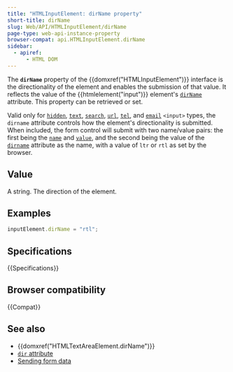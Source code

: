 ```yaml
---
title: "HTMLInputElement: dirName property"
short-title: dirName
slug: Web/API/HTMLInputElement/dirName
page-type: web-api-instance-property
browser-compat: api.HTMLInputElement.dirName
sidebar:
  - apiref:
      - HTML DOM
---
```


The **`dirName`** property of the {{domxref("HTMLInputElement")}} interface is the directionality of the element and enables the submission of that value. It reflects the value of the {{htmlelement("input")}} element's [`dirName`](/en-US/docs/Web/HTML/Reference/Attributes/dirname) attribute. This property can be retrieved or set.

Valid only for [`hidden`](/en-US/docs/Web/HTML/Reference/Elements/input/hidden), [`text`](/en-US/docs/Web/HTML/Reference/Elements/input/text), [`search`](/en-US/docs/Web/HTML/Reference/Elements/input/search), [`url`](/en-US/docs/Web/HTML/Reference/Elements/input/url), [`tel`](/en-US/docs/Web/HTML/Reference/Elements/input/tel), and [`email`](/en-US/docs/Web/HTML/Reference/Elements/input/email) `<input>` types, the `dirname` attribute controls how the element's directionality is submitted. When included, the form control will submit with two name/value pairs: the first being the [`name`](/en-US/docs/Web/HTML/Reference/Elements/input#name) and [`value`](/en-US/docs/Web/HTML/Reference/Elements/input#value), and the second being the value of the [`dirname`](/en-US/docs/Web/HTML/Reference/Elements/input#dirname) attribute as the name, with a value of `ltr` or `rtl` as set by the browser.

## Value

A string. The direction of the element.

## Examples

```js
inputElement.dirName = "rtl";
```

## Specifications

{{Specifications}}

## Browser compatibility

{{Compat}}

## See also

- {{domxref("HTMLTextAreaElement.dirName")}}
- [`dir` attribute](/en-US/docs/Web/HTML/Reference/Global_attributes/dir)
- [Sending form data](/en-US/docs/Learn_web_development/Extensions/Forms/Sending_and_retrieving_form_data)
